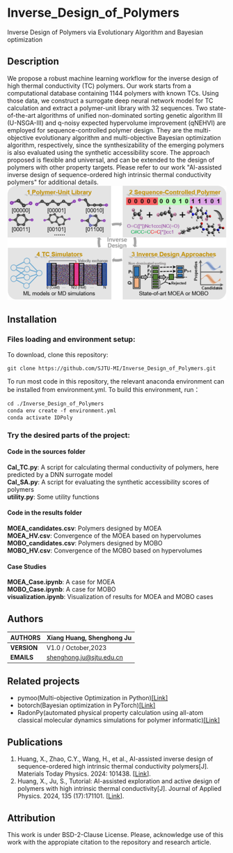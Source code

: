 # Inverse_Design_of_Polymers
Inverse Design of Polymers via Evolutionary Algorithm and Bayesian optimization
## Description
We propose a robust machine learning workflow for the inverse design of high thermal conductivity (TC) polymers. Our work starts from a computational database containing 1144 polymers with known TCs. Using those data, we construct a surrogate deep neural network model for TC calculation and extract a polymer-unit library with 32 sequences. Two state-of-the-art algorithms of unified non-dominated sorting genetic algorithm III (U-NSGA-III) and q-noisy expected hypervolume improvement (qNEHVI) are employed for sequence-controlled polymer design. They are the multi-objective evolutionary algorithm and multi-objective Bayesian optimization algorithm, respectively, since the synthesizability of the emerging polymers is also evaluated using the synthetic accessibility score. The approach proposed is flexible and universal, and can be extended to the design of polymers with other property targets. Please refer to our work "AI-assisted inverse design of sequence-ordered high intrinsic thermal conductivity polymers" for additional details.
![Workflow](https://github.com/SJTU-MI/Inverse_Design_of_Polymers/blob/main/Workflow.png)
## Installation

### Files loading and environment setup:

To download, clone this repository:<br>
````
git clone https://github.com/SJTU-MI/Inverse_Design_of_Polymers.git
````

To run most code in this repository, the relevant anaconda environment can be installed from environment.yml. To build this environment, run：<br>
````
cd ./Inverse_Design_of_Polymers
conda env create -f environment.yml
conda activate IDPoly
````
### Try the desired parts of the project:
#### Code in the sources folder
**Cal_TC.py**: A script for calculating thermal conductivity of polymers, here predicted by a DNN surrogate model <br>
**Cal_SA.py**: A script for evaluating the synthetic accessibility scores of polymers <br>
**utility.py**: Some utility functions <br>
#### Code in the results folder
**MOEA_candidates.csv**: Polymers designed by MOEA <br>
**MOEA_HV.csv**: Convergence of the MOEA based on hypervolumes <br>
**MOBO_candidates.csv**: Polymers designed by MOBO <br>
**MOBO_HV.csv**: Convergence of the MOBO based on hypervolumes <br>
#### Case Studies
**MOEA_Case.ipynb**: A case for MOEA <br>
**MOBO_Case.ipynb**: A case for MOBO <br>
**visualization.ipynb**: Visualization of results for MOEA and MOBO cases <br>
## Authors

| **AUTHORS** |Xiang Huang, Shenghong Ju            |
|-------------|--------------------------------------------------|
| **VERSION** | V1.0 / October,2023                               |
| **EMAILS**  | shenghong.ju@sjtu.edu.cn                         |

## Related projects
- pymoo(Multi-objective Optimization in Python)[[Link]](https://github.com/anyoptimization/pymoo)
- botorch(Bayesian optimization in PyTorch)[[Link]](https://github.com/pytorch/botorch)
- RadonPy(automated physical property calculation using all-atom classical molecular dynamics simulations for polymer informatic)[[Link]](https://github.com/RadonPy/RadonPy)

## Publications
1. Huang, X., Zhao, C.Y., Wang, H., et al., AI-assisted inverse design of sequence-ordered high intrinsic thermal conductivity polymers[J]. Materials Today Physics. 2024: 101438. [[Link](https://doi.org/10.1016/j.mtphys.2024.101438)].
2. Huang, X., Ju, S., Tutorial: AI-assisted exploration and active design of polymers with high intrinsic thermal conductivity[J]. Journal of Applied Physics. 2024, 135 (17):171101. [[Link](https://doi.org/10.1063/5.0201522)].

## Attribution

This work is under BSD-2-Clause License. Please, acknowledge use of this work with the appropiate citation to the repository and research article.

